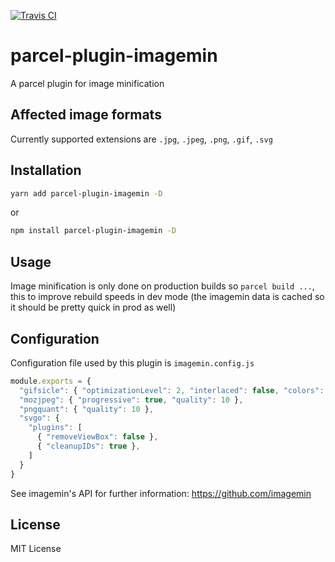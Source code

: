 [![Travis CI](https://travis-ci.org/DeMoorJasper/parcel-plugin-imagemin.svg?branch=master)](https://travis-ci.org/DeMoorJasper/parcel-plugin-imagemin)

# parcel-plugin-imagemin
A parcel plugin for image minification

## Affected image formats
Currently supported extensions are `.jpg`, `.jpeg`, `.png`, `.gif`, `.svg`

## Installation
```bash
yarn add parcel-plugin-imagemin -D
```
or
```bash
npm install parcel-plugin-imagemin -D
```

## Usage
Image minification is only done on production builds so `parcel build ...`, this to improve rebuild speeds in dev mode (the imagemin data is cached so it should be pretty quick in prod as well)

## Configuration
Configuration file used by this plugin is `imagemin.config.js`
```Javascript
module.exports = {
  "gifsicle": { "optimizationLevel": 2, "interlaced": false, "colors": 10 },
  "mozjpeg": { "progressive": true, "quality": 10 },
  "pngquant": { "quality": 10 },
  "svgo": {
    "plugins": [
      { "removeViewBox": false },
      { "cleanupIDs": true },
    ]
  }
}

```
See imagemin's API for further information: https://github.com/imagemin

## License
MIT License
